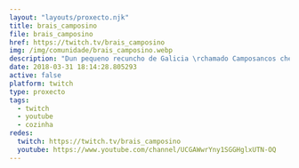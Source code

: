 ```yaml
---
layout: "layouts/proxecto.njk"
title: brais_camposino
file: brais_camposino
href: https://twitch.tv/brais_camposino
img: /img/comunidade/brais_camposino.webp
description: "Dun pequeno recuncho de Galicia \rchamado Camposancos chega Brais. \rDende ben pequeno sempre tivo \rcuriosidade do mundo audiovisual, e\rdende hai un par de anos dedícase\ra elo profesionalmente. Nos seus principais hobbys destacan \ra música e os videoxogos.\n\nO mundo do vídeoxogo é o contindo \rprincipal, pero unhas receitas de\rcociña, ou algunha pequena ruta \rpola natureza teñen oco.\r\r\nPero o máis importante, contindo \ren galego."
date: 2018-03-31 18:14:28.805293
active: false
platform: twitch
type: proxecto
tags:
  - twitch
  - youtube
  - cozinha
redes:
  twitch: https://twitch.tv/brais_camposino
  youtube: https://www.youtube.com/channel/UCGAWwrYny1SGGHglxUTN-OQ
---
```

